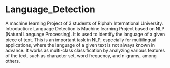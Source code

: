 # Language_Detection
A machine learning Project of 3 students of Riphah International University.
Introduction: Language Detection is Machine learning Project based on NLP (Natural Language Processing). It is used to identify the language of a given piece of text. This is an important task in NLP, especially for multilingual applications, where the language of a given text is not always known in advance. It works as multi-class classification by analyzing various features of the text, such as character set, word frequency, and n-grams, among others.
